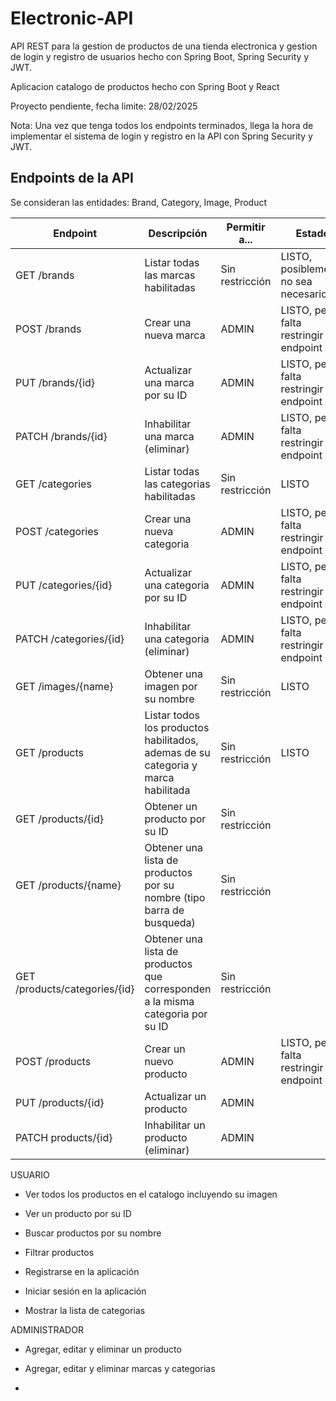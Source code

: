 # Electronic-API

API REST para la gestion de productos de una tienda electronica y gestion de login y registro de usuarios hecho con Spring Boot, Spring Security y JWT.

Aplicacion catalogo de productos hecho con Spring Boot y React

Proyecto pendiente, fecha limite: 28/02/2025

Nota: Una vez que tenga todos los endpoints terminados, llega la hora de implementar el sistema de login y registro en la API con Spring Security y JWT.

## Endpoints de la API

Se consideran las entidades: Brand, Category, Image, Product

| Endpoint                      | Descripción                                                                       | Permitir a...   | Estado                                |
| ----------------------------- | --------------------------------------------------------------------------------- | --------------- | ------------------------------------- |
| GET /brands                   | Listar todas las marcas habilitadas                                               | Sin restricción | LISTO, posiblemente no sea necesario  |
| POST /brands                  | Crear una nueva marca                                                             | ADMIN           | LISTO, pero falta restringir endpoint |
| PUT /brands/{id}              | Actualizar una marca por su ID                                                    | ADMIN           | LISTO, pero falta restringir endpoint |
| PATCH /brands/{id}            | Inhabilitar una marca (eliminar)                                                  | ADMIN           | LISTO, pero falta restringir endpoint |
| GET /categories               | Listar todas las categorias habilitadas                                           | Sin restricción | LISTO                                 |
| POST /categories              | Crear una nueva categoria                                                         | ADMIN           | LISTO, pero falta restringir endpoint |
| PUT /categories/{id}          | Actualizar una categoria por su ID                                                | ADMIN           | LISTO, pero falta restringir endpoint |
| PATCH /categories/{id}        | Inhabilitar una categoria (eliminar)                                              | ADMIN           | LISTO, pero falta restringir endpoint |
| GET /images/{name}            | Obtener una imagen por su nombre                                                  | Sin restricción | LISTO                                 |
| GET /products                 | Listar todos los productos habilitados, ademas de su categoria y marca habilitada | Sin restricción | LISTO                                 |
| GET /products/{id}            | Obtener un producto por su ID                                                     | Sin restricción |                                       |
| GET /products/{name}          | Obtener una lista de productos por su nombre (tipo barra de busqueda)             | Sin restricción |                                       |
| GET /products/categories/{id} | Obtener una lista de productos que corresponden a la misma categoria por su ID    | Sin restricción |                                       |
| POST /products                | Crear un nuevo producto                                                           | ADMIN           | LISTO, pero falta restringir endpoint |
| PUT /products/{id}            | Actualizar un producto                                                            | ADMIN           |                                       |
| PATCH products/{id}           | Inhabilitar un producto (eliminar)                                                | ADMIN           |                                       |

USUARIO

- Ver todos los productos en el catalogo incluyendo su imagen

- Ver un producto por su ID

- Buscar productos por su nombre

- Filtrar productos

- Registrarse en la aplicación

- Iniciar sesión en la aplicación

- Mostrar la lista de categorias

ADMINISTRADOR

- Agregar, editar y eliminar un producto

- Agregar, editar y eliminar marcas y categorias

- 

